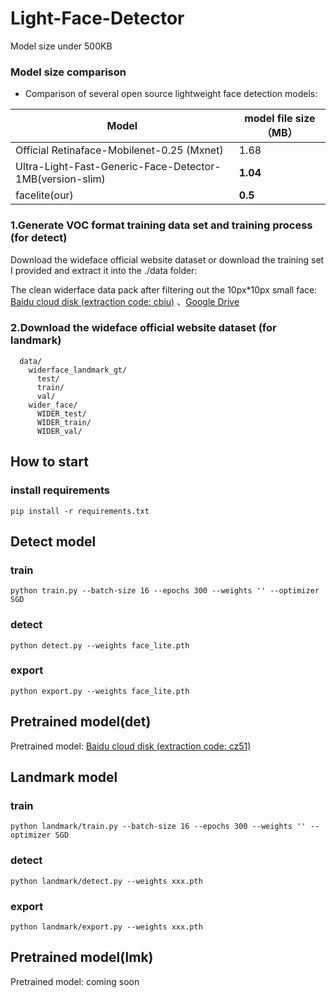 # Light-Face-Detector

Model size under 500KB

### Model size comparison
- Comparison of several open source lightweight face detection models:

Model|model file size（MB）
------|--------
Official Retinaface-Mobilenet-0.25 (Mxnet) | 1.68
Ultra-Light-Fast-Generic-Face-Detector-1MB(version-slim)| **1.04**
facelite(our)| **0.5** 

### 1.Generate VOC format training data set and training process (for detect) 

Download the wideface official website dataset or download the training set I provided and extract it into the ./data folder:

   The clean widerface data pack after filtering out the 10px*10px small face: [Baidu cloud disk (extraction code: cbiu)](https://pan.baidu.com/s/1MR0ZOKHUP_ArILjbAn03sw) 、[Google Drive](https://drive.google.com/open?id=1OBY-Pk5hkcVBX1dRBOeLI4e4OCvqJRnH )

### 2.Download the wideface official website dataset (for landmark)  

```Shell
  data/
    widerface_landmark_gt/
      test/
      train/
      val/
    wider_face/
      WIDER_test/
      WIDER_train/
      WIDER_val/
```

## How to start

### install requirements
```Shell
pip install -r requirements.txt
```

## Detect model

### train
```Shell
python train.py --batch-size 16 --epochs 300 --weights '' --optimizer SGD
```

### detect
```Shell
python detect.py --weights face_lite.pth 
```

### export
```Shell
python export.py --weights face_lite.pth 
```

## Pretrained model(det)

Pretrained model: [Baidu cloud disk (extraction code: cz51)](https://pan.baidu.com/s/1L8Ut0QTTAPPPmV2qG6XhEg)


## Landmark model

### train
```Shell
python landmark/train.py --batch-size 16 --epochs 300 --weights '' --optimizer SGD
```

### detect
```Shell
python landmark/detect.py --weights xxx.pth 
```

### export
```Shell
python landmark/export.py --weights xxx.pth 
```

## Pretrained model(lmk)

Pretrained model: coming soon
